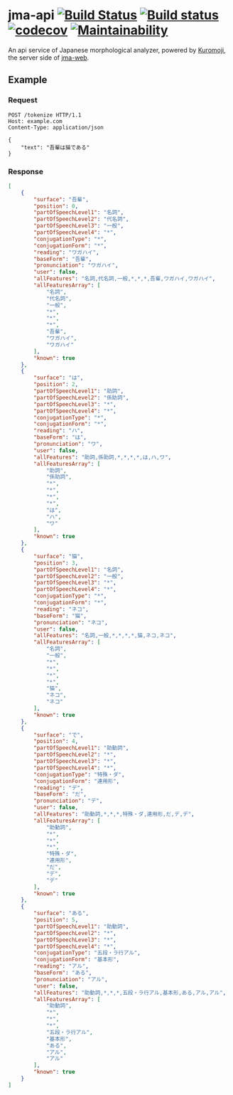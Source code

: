 # jma-api [![Build Status](https://travis-ci.org/Frederick-S/jma-api.svg?branch=master)](https://travis-ci.org/Frederick-S/jma-api) [![Build status](https://ci.appveyor.com/api/projects/status/a238s38syq2lo31f/branch/master?svg=true)](https://ci.appveyor.com/project/Frederick-S/jma-api/branch/master) [![codecov](https://codecov.io/gh/Frederick-S/jma-api/branch/master/graph/badge.svg)](https://codecov.io/gh/Frederick-S/jma-api) [![Maintainability](https://api.codeclimate.com/v1/badges/3cb324259466714c56e8/maintainability)](https://codeclimate.com/github/Frederick-S/jma-api/maintainability)

An api service of Japanese morphological analyzer, powered by [Kuromoji](https://github.com/atilika/kuromoji), the server side of [jma-web](https://github.com/Frederick-S/jma-web).

## Example
### Request
```http
POST /tokenize HTTP/1.1
Host: example.com
Content-Type: application/json

{
	"text": "吾輩は猫である"
}
```

### Response
```json
[
    {
        "surface": "吾輩",
        "position": 0,
        "partOfSpeechLevel1": "名詞",
        "partOfSpeechLevel2": "代名詞",
        "partOfSpeechLevel3": "一般",
        "partOfSpeechLevel4": "*",
        "conjugationType": "*",
        "conjugationForm": "*",
        "reading": "ワガハイ",
        "baseForm": "吾輩",
        "pronunciation": "ワガハイ",
        "user": false,
        "allFeatures": "名詞,代名詞,一般,*,*,*,吾輩,ワガハイ,ワガハイ",
        "allFeaturesArray": [
            "名詞",
            "代名詞",
            "一般",
            "*",
            "*",
            "*",
            "吾輩",
            "ワガハイ",
            "ワガハイ"
        ],
        "known": true
    },
    {
        "surface": "は",
        "position": 2,
        "partOfSpeechLevel1": "助詞",
        "partOfSpeechLevel2": "係助詞",
        "partOfSpeechLevel3": "*",
        "partOfSpeechLevel4": "*",
        "conjugationType": "*",
        "conjugationForm": "*",
        "reading": "ハ",
        "baseForm": "は",
        "pronunciation": "ワ",
        "user": false,
        "allFeatures": "助詞,係助詞,*,*,*,*,は,ハ,ワ",
        "allFeaturesArray": [
            "助詞",
            "係助詞",
            "*",
            "*",
            "*",
            "*",
            "は",
            "ハ",
            "ワ"
        ],
        "known": true
    },
    {
        "surface": "猫",
        "position": 3,
        "partOfSpeechLevel1": "名詞",
        "partOfSpeechLevel2": "一般",
        "partOfSpeechLevel3": "*",
        "partOfSpeechLevel4": "*",
        "conjugationType": "*",
        "conjugationForm": "*",
        "reading": "ネコ",
        "baseForm": "猫",
        "pronunciation": "ネコ",
        "user": false,
        "allFeatures": "名詞,一般,*,*,*,*,猫,ネコ,ネコ",
        "allFeaturesArray": [
            "名詞",
            "一般",
            "*",
            "*",
            "*",
            "*",
            "猫",
            "ネコ",
            "ネコ"
        ],
        "known": true
    },
    {
        "surface": "で",
        "position": 4,
        "partOfSpeechLevel1": "助動詞",
        "partOfSpeechLevel2": "*",
        "partOfSpeechLevel3": "*",
        "partOfSpeechLevel4": "*",
        "conjugationType": "特殊・ダ",
        "conjugationForm": "連用形",
        "reading": "デ",
        "baseForm": "だ",
        "pronunciation": "デ",
        "user": false,
        "allFeatures": "助動詞,*,*,*,特殊・ダ,連用形,だ,デ,デ",
        "allFeaturesArray": [
            "助動詞",
            "*",
            "*",
            "*",
            "特殊・ダ",
            "連用形",
            "だ",
            "デ",
            "デ"
        ],
        "known": true
    },
    {
        "surface": "ある",
        "position": 5,
        "partOfSpeechLevel1": "助動詞",
        "partOfSpeechLevel2": "*",
        "partOfSpeechLevel3": "*",
        "partOfSpeechLevel4": "*",
        "conjugationType": "五段・ラ行アル",
        "conjugationForm": "基本形",
        "reading": "アル",
        "baseForm": "ある",
        "pronunciation": "アル",
        "user": false,
        "allFeatures": "助動詞,*,*,*,五段・ラ行アル,基本形,ある,アル,アル",
        "allFeaturesArray": [
            "助動詞",
            "*",
            "*",
            "*",
            "五段・ラ行アル",
            "基本形",
            "ある",
            "アル",
            "アル"
        ],
        "known": true
    }
]
```
